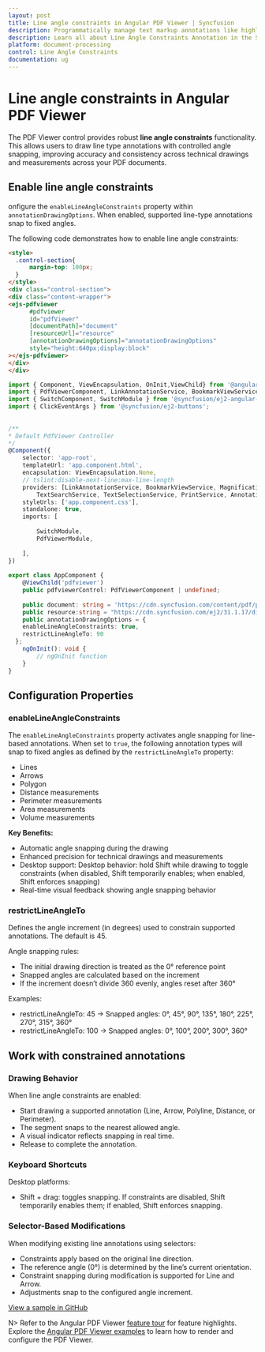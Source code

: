 ```yaml
---
layout: post
title: Line angle constraints in Angular PDF Viewer | Syncfusion
description: Programmatically manage text markup annotations like highlight, underline, strikethrough, and squiggly in your PDF documents.
description: Learn all about Line Angle Constraints Annotation in the Syncfusion Angular PDF Viewer component of Essential JS 2 and more.
platform: document-processing
control: Line Angle Constraints
documentation: ug
---
```


# Line angle constraints in Angular PDF Viewer

The PDF Viewer control provides robust **line angle constraints** functionality. This allows users to draw line type annotations with controlled angle snapping, improving accuracy and consistency across technical drawings and measurements across your PDF documents.

## Enable line angle constraints
onfigure the `enableLineAngleConstraints` property within `annotationDrawingOptions`. When enabled, supported line-type annotations snap to fixed angles.

The following code demonstrates how to enable line angle constraints:

```html
<style>
  .control-section{
      margin-top: 100px;
  }
</style>
<div class="control-section">
<div class="content-wrapper">
<ejs-pdfviewer
      #pdfviewer
      id="pdfViewer"
      [documentPath]="document"
      [resourceUrl]="resource"
      [annotationDrawingOptions]="annotationDrawingOptions"
      style="height:640px;display:block"
></ejs-pdfviewer>
</div>
</div>
```

```typescript
import { Component, ViewEncapsulation, OnInit,ViewChild} from '@angular/core';
import { PdfViewerComponent, LinkAnnotationService, BookmarkViewService, MagnificationService, ThumbnailViewService, ToolbarService, NavigationService, TextSearchService, TextSelectionService, PrintService, AnnotationService, FormFieldsService, FormDesignerService, PageOrganizerService,PdfViewerModule, TextSelectionStartEventArgs, AnnotationSelectEventArgs } from '@syncfusion/ej2-angular-pdfviewer';
import { SwitchComponent, SwitchModule } from '@syncfusion/ej2-angular-buttons';
import { ClickEventArgs } from '@syncfusion/ej2-buttons';
 
 
/**
* Default PdfViewer Controller
*/
@Component({
    selector: 'app-root',
    templateUrl: 'app.component.html',
    encapsulation: ViewEncapsulation.None,
    // tslint:disable-next-line:max-line-length
    providers: [LinkAnnotationService, BookmarkViewService, MagnificationService, ThumbnailViewService, ToolbarService, NavigationService,
        TextSearchService, TextSelectionService, PrintService, AnnotationService, FormFieldsService, FormDesignerService,PageOrganizerService],
    styleUrls: ['app.component.css'],
    standalone: true,
    imports: [
 
        SwitchModule,
        PdfViewerModule,
 
    ],
})
 
export class AppComponent {
    @ViewChild('pdfviewer')
    public pdfviewerControl: PdfViewerComponent | undefined;
 
    public document: string = 'https://cdn.syncfusion.com/content/pdf/pdf-succinctly.pdf';
    public resource:string = "https://cdn.syncfusion.com/ej2/31.1.17/dist/ej2-pdfviewer-lib";
    public annotationDrawingOptions = {
    enableLineAngleConstraints: true,
    restrictLineAngleTo: 90
  };
    ngOnInit(): void {
        // ngOnInit function
    }
}
```

## Configuration Properties

### enableLineAngleConstraints

The `enableLineAngleConstraints` property activates angle snapping for line-based annotations. When set to `true`, the following annotation types will snap to fixed angles as defined by the `restrictLineAngleTo` property:

- Lines
- Arrows
- Polygon
- Distance measurements
- Perimeter measurements
- Area measurements
- Volume measurements

**Key Benefits:**

- Automatic angle snapping during the drawing
- Enhanced precision for technical drawings and measurements
- Desktop support: Desktop behavior: hold Shift while drawing to toggle constraints (when disabled, Shift temporarily enables; when enabled, Shift enforces snapping)
- Real-time visual feedback showing angle snapping behavior

### restrictLineAngleTo

Defines the angle increment (in degrees) used to constrain supported annotations. The default is 45.

Angle snapping rules:

- The initial drawing direction is treated as the 0° reference point
- Snapped angles are calculated based on the increment
- If the increment doesn’t divide 360 evenly, angles reset after 360°

Examples:

- restrictLineAngleTo: 45 → Snapped angles: 0°, 45°, 90°, 135°, 180°, 225°, 270°, 315°, 360°
- restrictLineAngleTo: 100 → Snapped angles: 0°, 100°, 200°, 300°, 360°

## Work with constrained annotations

### Drawing Behavior

When line angle constraints are enabled:

- Start drawing a supported annotation (Line, Arrow, Polyline, Distance, or Perimeter).
- The segment snaps to the nearest allowed angle.
- A visual indicator reflects snapping in real time.
- Release to complete the annotation.

### Keyboard Shortcuts

Desktop platforms:
- Shift + drag: toggles snapping. If constraints are disabled, Shift temporarily enables them; if enabled, Shift enforces snapping.

### Selector-Based Modifications

When modifying existing line annotations using selectors:

- Constraints apply based on the original line direction.
- The reference angle (0°) is determined by the line’s current orientation.
- Constraint snapping during modification is supported for Line and Arrow.
- Adjustments snap to the configured angle increment.

[View a sample in GitHub](https://github.com/SyncfusionExamples/angular-pdf-viewer-examples/tree/master/How%20to)

N> Refer to the Angular PDF Viewer [feature tour](https://www.syncfusion.com/pdf-viewer-sdk/angular-pdf-viewer) for feature highlights. Explore the [Angular PDF Viewer examples](https://github.com/SyncfusionExamples/angular-pdf-viewer-examples) to learn how to render and configure the PDF Viewer.
